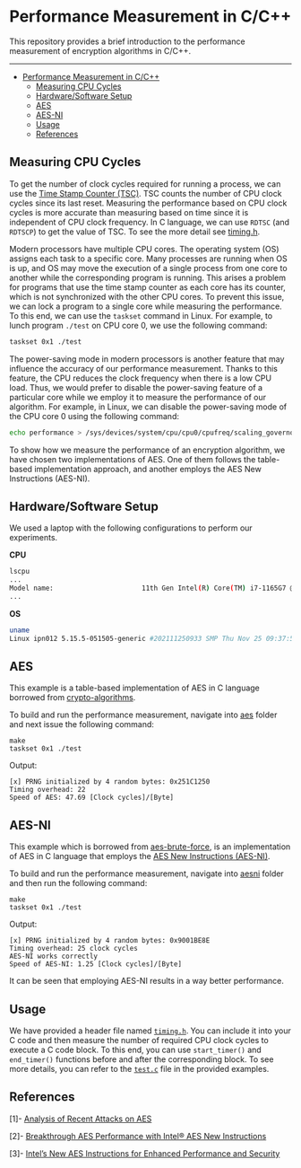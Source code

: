# Performance Measurement in C/C++

This repository provides a brief introduction to the performance measurement of encryption 
algorithms in C/C++.

---
- [Performance Measurement in C/C++](#performance-measurement-in-cc)
  - [Measuring CPU Cycles](#measuring-cpu-cycles)
  - [Hardware/Software Setup](#hardwaresoftware-setup)
  - [AES](#aes)
  - [AES-NI](#aes-ni)
  - [Usage](#usage)
  - [References](#references)
  
## Measuring CPU Cycles

To get the number of clock cycles required for running a process, we can use the [Time Stamp Counter (TSC)](https://en.wikipedia.org/wiki/Time_Stamp_Counter). TSC counts the number of CPU clock cycles since its last reset. Measuring the performance based on CPU clock cycles is more accurate than measuring based on time since it is independent of CPU clock frequency. In C language, we can use `RDTSC` (and `RDTSCP`) to get the value of TSC. To see the more detail see [timing.h](aesni/timing.h).

Modern processors have multiple CPU cores. The operating system (OS) assigns each task to a specific core. 
Many processes are running when OS is up, and OS may move the execution of a single process from one core to another while the corresponding program is running. 
This arises a problem for programs that use the time stamp counter as each core has its counter, which is not synchronized with the other CPU cores. 
To prevent this issue, we can lock a program to a single core while measuring the performance. 
To this end, we can use the `taskset` command in Linux. 
For example, to lunch program `./test` on CPU core 0, we use the following command:

```sh
taskset 0x1 ./test
```

The power-saving mode in modern processors is another feature that may influence the accuracy of our performance measurement. Thanks to this feature, the CPU reduces the clock frequency when there is a low CPU load. Thus, we would prefer to disable the power-saving feature of a particular core while we employ it to measure the performance of our algorithm. For example, in Linux, we can disable the power-saving mode of the CPU core 0 using the following command:

```sh
echo performance > /sys/devices/system/cpu/cpu0/cpufreq/scaling_governor
```

To show how we measure the performance of an encryption algorithm, we have chosen two implementations of AES. One of them follows the table-based implementation approach, and another employs the AES New Instructions (AES-NI).

## Hardware/Software Setup

We used a laptop with the following configurations to perform our experiments.

**CPU**

```sh
lscpu
...
Model name:                      11th Gen Intel(R) Core(TM) i7-1165G7 @ 2.80GHz
...
```

**OS**

```sh
uname
Linux ipn012 5.15.5-051505-generic #202111250933 SMP Thu Nov 25 09:37:51 UTC 2021 x86_64 x86_64 x86_64 GNU/Linux
```

## AES

This example is a table-based implementation of AES in C language borrowed from [crypto-algorithms](https://github.com/B-Con/crypto-algorithms).

To build and run the performance measurement, navigate into [aes](aes) folder and next issue the following command:

```
make
taskset 0x1 ./test
```

Output:

```
[x] PRNG initialized by 4 random bytes: 0x251C1250
Timing overhead: 22
Speed of AES: 47.69 [Clock cycles]/[Byte]
```

## AES-NI

This example which is borrowed from [aes-brute-force](https://github.com/sebastien-riou/aes-brute-force/blob/master/include/aes_ni.h), is an implementation of AES in C language that employs the [AES New Instructions (AES-NI)](library/Gueron2009_Chapter_IntelSNewAESInstructionsForEnh.pdf).

To build and run the performance measurement, navigate into [aesni](aesni) folder and then run the following command:

```
make
taskset 0x1 ./test
```

Output:

```
[x] PRNG initialized by 4 random bytes: 0x9001BE8E
Timing overhead: 25 clock cycles
AES-NI works correctly
Speed of AES-NI: 1.25 [Clock cycles]/[Byte]
```

It can be seen that employing AES-NI results in a way better performance.

## Usage

We have provided a header file named [`timing.h`](aesni/aesni.h). You can include it into your C code and then measure the number of required CPU clock cycles to execute a C code block. To this end, you can use `start_timer()` and `end_timer()` functions before and after the corresponding block. To see more details, you can refer to the [`test.c`](aesni/test.c) file in the provided examples.

## References

[1]- [Analysis of Recent Attacks on AES](library/137389_gstir_david_2012.pdf)

[2]- [Breakthrough AES Performance with Intel® AES New Instructions](library/10tb24-breakthrough-aes-performance-with-intel-aes-new-instructions-final-secure-165940.pdf)

[3]- [Intel’s New AES Instructions for Enhanced
Performance and Security](library/Gueron2009_Chapter_IntelSNewAESInstructionsForEnh.pdf)

